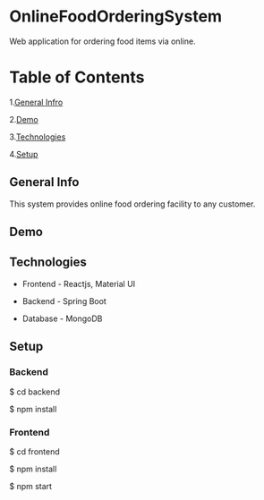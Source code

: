 # OnlineFoodOrderingSystem

Web application for ordering food items via online.

# Table of Contents

1.[General Infro](#GeneralInfo)

2.[Demo](#Demo)

3.[Technologies](#Technologies)

4.[Setup](#Setup)


## General Info

This system provides online food ordering facility to any customer.

## Demo 


## Technologies

* Frontend - Reactjs, Material UI

* Backend - Spring Boot

* Database - MongoDB 

## Setup

### Backend

$ cd backend

$ npm install


### Frontend

$ cd frontend

$ npm install

$ npm start
